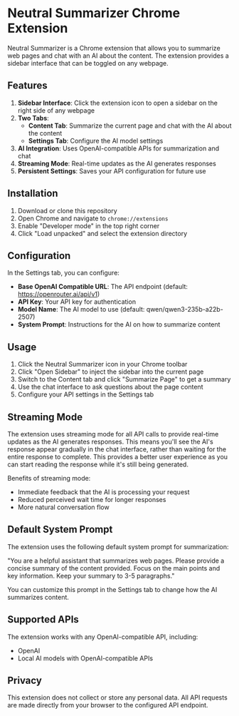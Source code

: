 # Neutral Summarizer Chrome Extension

Neutral Summarizer is a Chrome extension that allows you to summarize web pages and chat with an AI about the content. The extension provides a sidebar interface that can be toggled on any webpage.

## Features

1. **Sidebar Interface**: Click the extension icon to open a sidebar on the right side of any webpage
2. **Two Tabs**:
   - **Content Tab**: Summarize the current page and chat with the AI about the content
   - **Settings Tab**: Configure the AI model settings
3. **AI Integration**: Uses OpenAI-compatible APIs for summarization and chat
4. **Streaming Mode**: Real-time updates as the AI generates responses
5. **Persistent Settings**: Saves your API configuration for future use

## Installation

1. Download or clone this repository
2. Open Chrome and navigate to `chrome://extensions`
3. Enable "Developer mode" in the top right corner
4. Click "Load unpacked" and select the extension directory

## Configuration

In the Settings tab, you can configure:

- **Base OpenAI Compatible URL**: The API endpoint (default: https://openrouter.ai/api/v1)
- **API Key**: Your API key for authentication
- **Model Name**: The AI model to use (default: qwen/qwen3-235b-a22b-2507)
- **System Prompt**: Instructions for the AI on how to summarize content

## Usage

1. Click the Neutral Summarizer icon in your Chrome toolbar
2. Click "Open Sidebar" to inject the sidebar into the current page
3. Switch to the Content tab and click "Summarize Page" to get a summary
4. Use the chat interface to ask questions about the page content
5. Configure your API settings in the Settings tab

## Streaming Mode

The extension uses streaming mode for all API calls to provide real-time updates as the AI generates responses. This means you'll see the AI's response appear gradually in the chat interface, rather than waiting for the entire response to complete. This provides a better user experience as you can start reading the response while it's still being generated.

Benefits of streaming mode:
- Immediate feedback that the AI is processing your request
- Reduced perceived wait time for longer responses
- More natural conversation flow

## Default System Prompt

The extension uses the following default system prompt for summarization:

"You are a helpful assistant that summarizes web pages. Please provide a concise summary of the content provided. Focus on the main points and key information. Keep your summary to 3-5 paragraphs."

You can customize this prompt in the Settings tab to change how the AI summarizes content.

## Supported APIs

The extension works with any OpenAI-compatible API, including:

- OpenAI
- Local AI models with OpenAI-compatible APIs

## Privacy

This extension does not collect or store any personal data. All API requests are made directly from your browser to the configured API endpoint.
